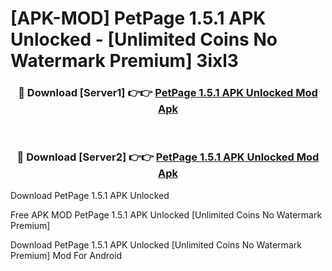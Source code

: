 # [APK-MOD] PetPage 1.5.1 APK Unlocked - [Unlimited Coins No Watermark Premium] 3ixl3



<div align="center">
<h3>🔴 Download [Server1] 👉👉 <a href="https://momento.my/?title=PetPage_1.5.1_APK_Unlocked">PetPage 1.5.1 APK Unlocked Mod Apk</a></h3><br>

<h3>🔴 Download [Server2] 👉👉 <a href="https://momento.my/?title=PetPage_1.5.1_APK_Unlocked">PetPage 1.5.1 APK Unlocked Mod Apk</a></h3>
</div>



Download PetPage 1.5.1 APK Unlocked 

Free APK MOD PetPage 1.5.1 APK Unlocked [Unlimited Coins No Watermark Premium]

Download PetPage 1.5.1 APK Unlocked [Unlimited Coins No Watermark Premium] Mod For Android
